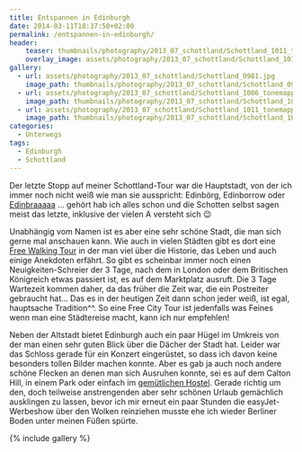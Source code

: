 ```yaml
---
title: Entspannen in Edinburgh
date: 2014-03-11T18:37:50+02:00
permalink: /entspannen-in-edinburgh/
header:
    teaser: thumbnails/photography/2013_07_schottland/Schottland_1011_tonemapped.jpg
    overlay_image: assets/photography/2013_07_schottland/Schottland_1011_tonemapped.jpg
gallery:
  - url: assets/photography/2013_07_schottland/Schottland_0981.jpg
    image_path: thumbnails/photography/2013_07_schottland/Schottland_0981.jpg
  - url: assets/photography/2013_07_schottland/Schottland_1006_tonemapped.jpg
    image_path: thumbnails/photography/2013_07_schottland/Schottland_1006_tonemapped.jpg
  - url: assets/photography/2013_07_schottland/Schottland_1011_tonemapped.jpg
    image_path: thumbnails/photography/2013_07_schottland/Schottland_1011_tonemapped.jpg
categories:
  - Unterwegs
tags:
  - Edinburgh
  - Schottland
---
```


Der letzte Stopp auf meiner Schottland-Tour war die Hauptstadt, von der ich immer noch nicht weiß wie man sie ausspricht: 
Edinbörg, Edinborrow oder [Edinbraaaaa](http://www.youtube.com/watch?v=UHFRr8BEXLU) &#8230;
gehört hab ich alles schon und die Schotten selbst sagen meist das letzte, inklusive der vielen A versteht sich 😉

Unabhängig vom Namen ist es aber eine sehr schöne Stadt, die man sich gerne mal anschauen kann. 
Wie auch in vielen Städten gibt es dort eine [Free Walking Tour](http://www.newedinburghtours.com/de) in der man viel über die Historie, 
das Leben und auch einige Anekdoten erfährt. 
So gibt es scheinbar immer noch einen Neuigkeiten-Schreier der 3 Tage, nach dem in London oder dem Britischen Königreich etwas passiert ist, 
es auf dem Marktplatz ausruft. Die 3 Tage Wartezeit kommen daher, da das früher die Zeit war, die ein Postreiter gebraucht hat&#8230;
Das es in der heutigen Zeit dann schon jeder weiß, ist egal, hauptsache Tradition^^. 
So eine Free City Tour ist jedenfalls was Feines wenn man eine Städtereise macht, kann ich nur empfehlen!

Neben der Altstadt bietet Edinburgh auch ein paar Hügel im Umkreis von der man einen sehr guten Blick über die Dächer der Stadt hat. 
Leider war das Schloss gerade für ein Konzert eingerüstet, so dass ich davon keine besonders tollen Bilder machen konnte. 
Aber es gab ja auch noch andere schöne Flecken an denen man sich Ausruhen konnte, sei es auf dem Calton Hill, 
in einem Park oder einfach im [gemütlichen Hostel](http://www.royalmilebackpackers.com). 
Gerade richtig um den, doch teilweise anstrengenden aber sehr schönen Urlaub gemächlich ausklingen zu lassen, 
bevor ich mir erneut ein paar Stunden die easyJet-Werbeshow über den Wolken reinziehen musste ehe ich wieder Berliner Boden unter meinen Füßen spürte.

{% include gallery %}